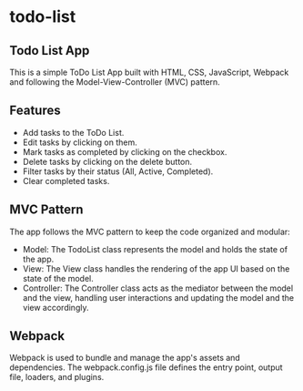 # todo-list

## Todo List App

This is a simple ToDo List App built with HTML, CSS, JavaScript, Webpack and following the Model-View-Controller (MVC) pattern.

## Features

- Add tasks to the ToDo List.
- Edit tasks by clicking on them.
- Mark tasks as completed by clicking on the checkbox.
- Delete tasks by clicking on the delete button.
- Filter tasks by their status (All, Active, Completed).
- Clear completed tasks.

## MVC Pattern

The app follows the MVC pattern to keep the code organized and modular:

- Model: The TodoList class represents the model and holds the state of the app.
- View: The View class handles the rendering of the app UI based on the state of the model.
- Controller: The Controller class acts as the mediator between the model and the view, handling user interactions and updating the model and the view accordingly.

## Webpack
Webpack is used to bundle and manage the app's assets and dependencies. The webpack.config.js file defines the entry point, output file, loaders, and plugins.
